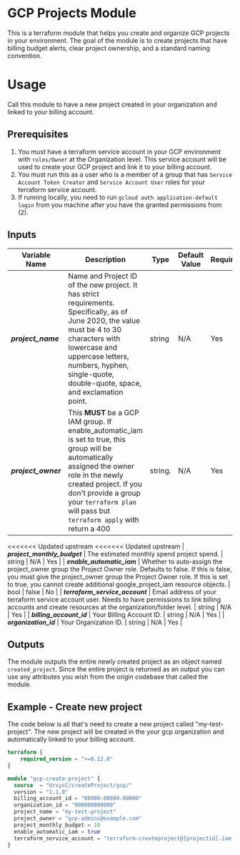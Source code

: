 # GCP Projects Module
This is a terraform module that helps you create and organize GCP projects in your environment. The goal of the module is to create projects that have billing budget alerts, clear project ownership, and a standard naming convention.

# Usage
Call this module to have a new project created in your organization and linked to your billing account.

## Prerequisites

1. You must have a terraform service account in your GCP environment with `roles/Owner` at the Organization level. This service account will be used to create your GCP project and link it to your billing account.  
2. You must run this as a user who is a member of a group that has `Service Account Token Creator`
   and `Service Account User` roles for your terraform service account.
3. If running locally, you need to run `gcloud auth application-default login` from you machine
   after you have the granted permissions from (2).  

## Inputs
| Variable Name  | Description  | Type  | Default Value  | Required  |
|---------------|--------------|-------|----------------|-----------|
| __*project_name*__  | Name and Project ID of the new project.  It has strict requirements.  Specifically, as of June 2020, the value must be 4 to 30 characters with lowercase and uppercase letters, numbers, hyphen, single-quote, double-quote, space, and exclamation point.  | string | N/A | Yes |
| __*project_owner*__  | This __MUST__ be a GCP IAM group. If enable_automatic_iam is set to true, this group will be automatically assigned the owner role in the newly created project. If you don't provide a group your `terraform plan` will pass but `terraform apply` with return a 400  | string. | N/A | Yes |
<<<<<<< Updated upstream
<<<<<<< Updated upstream
| __*project_monthly_budget*__  | The estimated monthly spend project spend.  | string | N/A | Yes |
| __*enable_automatic_iam*__  | Whether to auto-assign the project_owner group the Project Owner role. Defaults to false. If this is false, you must give the project_owner group the Project Owner role. If this is set to true, you cannot create additional google_project_iam resource objects.  | bool | false | No |
| __*terraform_service_account*__  | Email address of your terraform service account user. Needs to have permissions to link billing accounts and create resources at the organization/folder level. | string | N/A | Yes |
| __*billing_account_id*__  | Your Billing Account ID. | string | N/A | Yes |
| __*organization_id*__  | Your Organization ID. | string | N/A | Yes |

## Outputs
The module outputs the entire newly created project as an object named `created_project`.  Since the entire project is returned as an output you can use any attributes you wish from the origin codebase that called the module.

## Example - Create new project
The code below is all that's need to create a new project called "my-test-project".  The new project will be created in the your gcp organization and automatically linked to your billing account.
```terraform
terraform {
    required_version = ">=0.12.0"
}

module "gcp-create-project" {
  source  = "UrsysC/createProject/gcp/"
  version = "1.1.0"
  billing_account_id = "00000-00000-00000"
  organization_id = "000000000000"
  project_name = "my-test-project"
  project_owner = "gcp-admins@example.com"
  project_monthly_budget = 10
  enable_automatic_iam = true
  terraform_service_account = "terraform-createproject@[projectid].iam.gserviceaccount.com"
}
```
